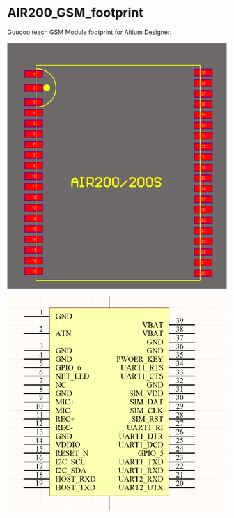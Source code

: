 # AIR200_GSM_footprint
Guuooo teach GSM Module footprint for Altium Designer.

![Alt text](https://github.com/mralinp/AIR200_GSM_footprint/blob/master/PCB.png)

![Alt text](https://github.com/mralinp/AIR200_GSM_footprint/blob/master/Scheam.png)
